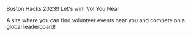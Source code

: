 Boston Hacks 2023!! Let's win!
Vol You Near

A site where you can find volunteer events near you and compete on a global leaderboard!